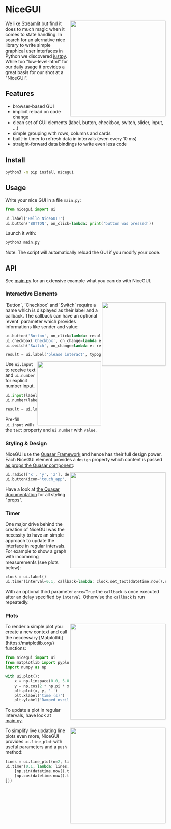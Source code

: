 # NiceGUI

<img src="https://raw.githubusercontent.com/zauberzeug/nicegui/main/sceenshots/ui-elements.png" width="300" align="right">

We like [Streamlit](https://streamlit.io/) but find it does to much magic when it comes to state handling. In search for an alernative nice library to write simple graphical user interfaces in Python we discovered [justpy](https://justpy.io/). While too "low-level-html" for our daily usage it provides a great basis for our shot at a "NiceGUI".

## Features

- browser-based GUI
- implicit reload on code change
- clean set of GUI elements (label, button, checkbox, switch, slider, input, ...)
- simple grouping with rows, columns and cards
- built-in timer to refresh data in intervals (even every 10 ms)
- straight-forward data bindings to write even less code

## Install

```bash
python3 -m pip install nicegui
```

## Usage

Write your nice GUI in a file `main.py`:

```python
from nicegui import ui

ui.label('Hello NiceGUI!')
ui.button('BUTTON', on_click=lambda: print('button was pressed'))
```

Launch it with:

```bash
python3 main.py
```

Note: The script will automatically reload the GUI if you modify your code.

## API

See [main.py](https://github.com/zauberzeug/nicegui/tree/main/main.py) for an extensive example what you can do with NiceGUI.

### Interactive Elements

<img src="https://raw.githubusercontent.com/zauberzeug/nicegui/main/sceenshots/demo-boolean-interaction.gif" width="200" align="right">
`Button`, `Checkbox` and `Switch` require a name which is displayed as their label and a callback. The callback can have an optional `event` parameter which provides informations like sender and value:

```python
ui.button('Button', on_click=lambda: result.set_text('Button: pressed'))
ui.checkbox('Checkbox', on_change=lambda e: result.set_text(f'checkbox: {e.value}'))
ui.switch('Switch', on_change=lambda e: result.set_text(f'switch: {e.value}'))

result = ui.label('please interact', typography='bold')
```

<img src="https://raw.githubusercontent.com/zauberzeug/nicegui/main/sceenshots/demo-input.gif" width="200" align="right">

Use `ui.input` to receive text and `ui.number` for explicit number input.

```python
ui.input(label='Text', on_change=lambda e: result.set_text(e.value))
ui.number(label='Number', format='%.2f', on_change=lambda e: result.set_text(e.value))

result = ui.label('please type', typography='bold')
```

Pre-fill `ui.input` with the `text` property and `ui.number` with `value`.

### Styling & Design

NiceGUI use the [Quasar Framework](https://quasar.dev/) and hence has their full design power. Each NiceGUI element provides a `design` property which content is passed [as props the Quasar component](https://justpy.io/quasar_tutorial/introduction/#props-of-quasar-components):

<img src="https://raw.githubusercontent.com/zauberzeug/nicegui/main/sceenshots/demo-design.gif" width="300" align="right">

```python
ui.radio(['x', 'y', 'z'], design='inline color=green')
ui.button(icon='touch_app', design='outline round')
```

Have a look at [the Quasar documentation](https://quasar.dev/vue-components/button#design) for all styling "props".

### Timer

One major drive behind the creation of NiceGUI was the necessity to have an simple approach to update the interface
in regular intervals. For example to show a graph with incomming measurements (see plots below):

```python
clock = ui.label()
ui.timer(interval=0.1, callback=lambda: clock.set_text(datetime.now().strftime("%X")))
```

With an optional third parameter `once=True` the `callback` is once executed after an delay specified by `interval`. Otherwise the `callback` is run repeatedly.

### Plots

<img src="https://raw.githubusercontent.com/zauberzeug/nicegui/main/sceenshots/demo-plot.png" width="300" align="right">
To render a simple plot you create a new context and call the neccessary [Matplotlib](https://matplotlib.org/) functions:

```python
from nicegui import ui
from matplotlib import pyplot as plt
import numpy as np

with ui.plot():
    x = np.linspace(0.0, 5.0)
    y = np.cos(2 * np.pi * x) * np.exp(-x)
    plt.plot(x, y, '-')
    plt.xlabel('time (s)')
    plt.ylabel('Damped oscillation')
```

To update a plot in regular intervals, have look at [main.py](https://github.com/zauberzeug/nicegui/tree/main/main.py).

<img src="https://raw.githubusercontent.com/zauberzeug/nicegui/main/sceenshots/demo-live-plot.gif" width="300" align="right">

To simplify live updating line plots even more, NiceGUI provides `ui.line_plot` with useful parameters and a `push` method:

```python
lines = ui.line_plot(n=2, limit=20).with_legend(['sin', 'cos'], loc='upper center', ncol=2)
ui.timer(0.1, lambda: lines.push([datetime.now()], [
    [np.sin(datetime.now().timestamp()) + 0.02 * np.random.randn()],
    [np.cos(datetime.now().timestamp()) + 0.02 * np.random.randn()],
]))
```
